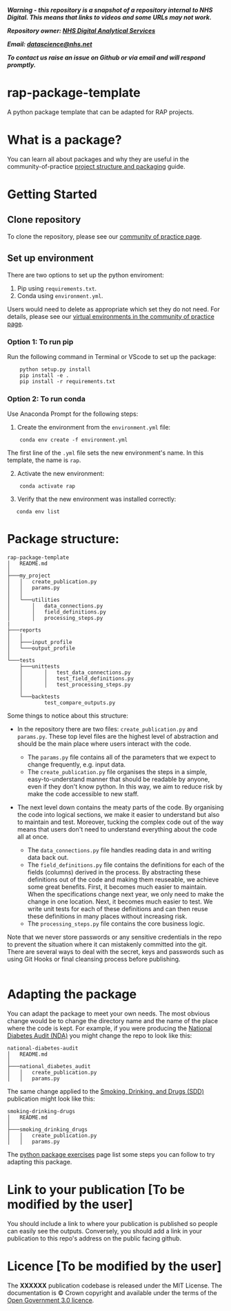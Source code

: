 ***Warning - this repository is a snapshot of a repository internal to NHS Digital. This means that links to videos and some URLs may not work.***

***Repository owner: [NHS Digital Analytical Services](https://github.com/NHSDigital/data-analytics-services)***

***Email: datascience@nhs.net***

***To contact us raise an issue on Github or via email and will respond promptly.***

# rap-package-template

A python package template that can be adapted for RAP projects.


# What is a package?
You can learn all about packages and why they are useful in the community-of-practice [project structure and packaging](https://github.com/NHSDigital/rap-community-of-practice/blob/main/python/project-structure-and-packaging.md) guide.

# Getting Started

## Clone repository
To clone the repository, please see our [community of practice page](https://github.com/NHSDigital/rap-community-of-practice/blob/main/development-approach/02_using-git-collaboratively.md).

## Set up environment
There are two options to set up the python enviroment:
1. Pip using `requirements.txt`.
2. Conda using `environment.yml`.

Users would need to delete as appropriate which set they do not need. For details, please see our [virtual environments in the community of practice page](https://github.com/NHSDigital/rap-community-of-practice/blob/main/python/virtual-environments.md).


### Option 1: To run pip
Run the following command in Terminal or VScode to set up the package:
```
    python setup.py install
    pip install -e .
    pip install -r requirements.txt
```

### Option 2: To run conda
Use Anaconda Prompt for the following steps:

1. Create the environment from the `environment.yml` file:
```
    conda env create -f environment.yml
```

The first line of the `.yml` file sets the new environment's name. In this template, the name is `rap`.

2. Activate the new environment: 
```
    conda activate rap
```

3. Verify that the new environment was installed correctly:
```
   conda env list
```

# Package structure:
```
rap-package-template
│   README.md
│
├───my_project
│   │   create_publication.py
│   │   params.py
│   │
│   └───utilities
│       │   data_connections.py
│       │   field_definitions.py
│       │   processing_steps.py
|
├───reports
│   │
│   ├───input_profile
│   └───output_profile
│
└───tests
    ├───unittests
    │       │   test_data_connections.py
    │       │   test_field_definitions.py
    │       │   test_processing_steps.py
    │
    └───backtests
            test_compare_outputs.py
```
Some things to notice about this structure:

* In the repository there are two files: `create_publication.py` and `params.py`. These top level files are the highest level of abstraction and should be the main place where users interact with the code. 

    * The `params.py` file contains all of the parameters that we expect to change frequently, e.g. input data. 
    * The `create_publication.py` file organises the steps in a simple, easy-to-understand manner that should be readable by anyone, even if they don't know python. In this way, we aim to reduce risk by make the code accessible to new staff. 

* The next level down contains the meaty parts of the code. By organising the code into logical sections, we make it easier to understand but also to maintain and test. Moreover, tucking the complex code out of the way means that users don't need to understand everything about the code all at once. 
    * The `data_connections.py` file handles reading data in and writing data back out. 
    * The `field_definitions.py` file contains the definitions for each of the fields (columns) derived in the process. By abstracting these definitions out of the code and making them reuseable, we achieve some great benefits. First, it becomes much easier to maintain. When the specifications change next year, we only need to make the change in one location. Next, it becomes much easier to test. We write unit tests for each of these definitions and can then reuse these definitions in many places without increasing risk. 
    * The `processing_steps.py` file contains the core business logic. 

Note that we never store passwords or any sensitive credentials in the repo to prevent the situation where it can mistakenly committed into the git. There are several ways to deal with the secret, keys and passwords such as using Git Hooks or final cleansing process before publishing. 
<br/><br/>

# Adapting the package
You can adapt the package to meet your own needs. The most obvious change would be to change the directory name and the name of the place where the code is kept. For example, if you were producing the [National Diabetes Audit (NDA)](https://github.com/NHSDigital/national-diabetes-audit) you might change the repo to look like this:
```
national-diabetes-audit
│   README.md
│
├───national_diabetes_audit
│   │   create_publication.py
│   │   params.py
```
The same change applied to the [Smoking, Drinking, and Drugs (SDD)](https://digital.nhs.uk/data-and-information/publications/statistical/smoking-drinking-and-drug-use-among-young-people-in-england) publication might look like this: 
```
smoking-drinking-drugs
│   README.md
│
├───smoking_drinking_drugs
│   │   create_publication.py
│   │   params.py
```
The [python package exercises](package_exercises.md) page list some steps you can follow to try adapting this package. 

# Link to your publication [To be modified by the user]
You should include a link to where your publication is published so people can easily see the outputs. Conversely, you should add a link in your publication to this repo's address on the public facing github.


# Licence [To be modified by the user]
The **XXXXXX** publication codebase is released under the MIT License.
The documentation is © Crown copyright and available under the terms of the [Open Government 3.0 licence](https://www.nationalarchives.gov.uk/doc/open-government-licence/version/3/).




